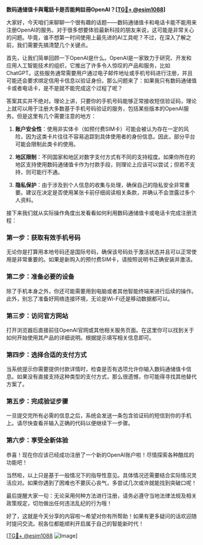 **数码通储值卡與電話卡是否能夠註冊OpenAI？[[TG💪+ @esim1088](https://t.me/s/esim1088)]**

大家好，今天咱们来聊聊一个很有趣的话题——数码通储值卡和电话卡能不能用来注册OpenAI的服务。对于很多想要体验最新科技的朋友来说，这可能是非常关心的问题。毕竟，谁不想第一时间使用上最先进的AI工具呢？不过，在深入了解之前，我们需要先搞清楚几个关键点。

首先，让我们简单回顾一下OpenAI是什么。OpenAI是一家致力于研究、开发和应用人工智能技术的组织，它推出了许多令人惊叹的产品和服务，比如ChatGPT。这些服务通常需要用户通过电子邮件地址或手机号码进行注册，并且可能还会要求绑定信用卡信息以验证身份。那么问题来了：如果我只有数码通储值卡或者电话卡，是不是就不能完成这个过程了呢？

答案其实并不绝对。理论上讲，只要你的手机号码能够正常接收短信验证码，理论上就可以用于注册大多数基于手机号码验证的服务，包括某些版本的OpenAI服务。但是这里有几个需要注意的地方：

1. **账户安全性**：使用非实体卡（如预付费SIM卡）可能会被认为存在一定的风险，因为这类卡片往往不容易追踪到具体使用者的身份信息。因此，部分平台可能会限制此类卡的使用。
   
2. **地区限制**：不同国家和地区对数字支付方式有不同的支持程度。如果你所在的地区支持使用数码通储值卡作为付款手段，则理论上应该可以尝试；但若不支持，则可能行不通。

3. **隐私保护**：由于涉及到个人信息的收集与处理，确保自己的隐私安全非常重要。建议在决定是否使用某张卡前仔细阅读相关条款，并确认不会泄露过多个人资料。

接下来我们就从实际操作角度出发看看如何利用数码通储值卡或电话卡完成注册流程：

### 第一步：获取有效手机号码
无论你是打算用本地号码还是国际号码，确保该号码处于激活状态并且可以正常使用是非常重要的。如果是新购入的预付费SIM卡，请按照说明书正确安装并激活。

### 第二步：准备必要的设备
除了手机本身之外，你还可能需要用到电脑或者其他智能终端来进行后续的操作。此外，别忘了准备好网络连接环境，无论是Wi-Fi还是移动数据都可以。

### 第三步：访问官方网站
打开浏览器后直接前往OpenAI官网或其他相关服务页面。在这里你可以找到关于如何开始使用其产品的详细说明。根据提示填写相关信息即可。

### 第四步：选择合适的支付方式
当系统提示你需要提供付款详情时，检查是否有选项允许你输入数码通储值卡信息。如果没有直接支持这种类型的支付方式，那么很遗憾，你可能得寻找其他替代方案了。

### 第五步：完成验证步骤
一旦提交完所有必需的信息之后，系统会发送一条包含验证码的短信到你的手机上。请尽快查看并输入正确的代码以便继续下一步骤。

### 第六步：享受全新体验
恭喜！现在你应该已经成功注册了一个新的OpenAI账户啦！尽情探索各种酷炫的功能吧！

当然啦，以上只是基于一般情况下的指导性意见。具体情况还需要结合实际情况灵活应对。如果你遇到了困难也不要灰心丧气，多尝试几次或许就能找到突破口呢！

最后提醒大家一句：无论采用何种方法进行注册，请务必遵守当地法律法规及相关政策规定，切勿做出任何违法乱纪的行为哦！

好了，这就是今天分享的内容啦～希望对你有所帮助！如果有更多疑问的话欢迎随时提问交流。祝各位都能顺利开启属于自己的智能新时代！

[[TG💪+ @esim1088](https://t.me/s/esim1088) ![Image](https://i.postimg.cc/4NQfJmqS/Snipaste-2025-05-13-00-14-12.png)]